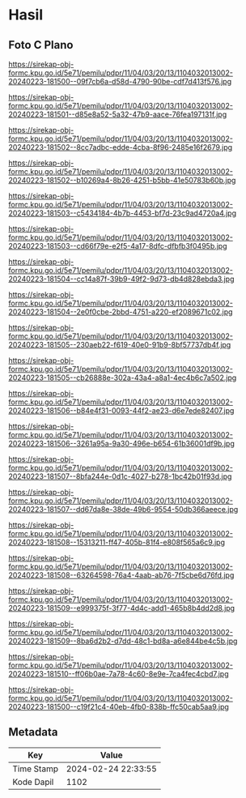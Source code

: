 # Hasil

## Foto C Plano

https://sirekap-obj-formc.kpu.go.id/5e71/pemilu/pdpr/11/04/03/20/13/1104032013002-20240223-181500--09f7cb6a-d58d-4790-90be-cdf7d413f576.jpg

https://sirekap-obj-formc.kpu.go.id/5e71/pemilu/pdpr/11/04/03/20/13/1104032013002-20240223-181501--d85e8a52-5a32-47b9-aace-76fea197131f.jpg

https://sirekap-obj-formc.kpu.go.id/5e71/pemilu/pdpr/11/04/03/20/13/1104032013002-20240223-181502--8cc7adbc-edde-4cba-8f96-2485e16f2679.jpg

https://sirekap-obj-formc.kpu.go.id/5e71/pemilu/pdpr/11/04/03/20/13/1104032013002-20240223-181502--b10269a4-8b26-4251-b5bb-41e50783b60b.jpg

https://sirekap-obj-formc.kpu.go.id/5e71/pemilu/pdpr/11/04/03/20/13/1104032013002-20240223-181503--c5434184-4b7b-4453-bf7d-23c9ad4720a4.jpg

https://sirekap-obj-formc.kpu.go.id/5e71/pemilu/pdpr/11/04/03/20/13/1104032013002-20240223-181503--cd66f79e-e2f5-4a17-8dfc-dfbfb3f0495b.jpg

https://sirekap-obj-formc.kpu.go.id/5e71/pemilu/pdpr/11/04/03/20/13/1104032013002-20240223-181504--cc14a87f-39b9-49f2-9d73-db4d828ebda3.jpg

https://sirekap-obj-formc.kpu.go.id/5e71/pemilu/pdpr/11/04/03/20/13/1104032013002-20240223-181504--2e0f0cbe-2bbd-4751-a220-ef2089671c02.jpg

https://sirekap-obj-formc.kpu.go.id/5e71/pemilu/pdpr/11/04/03/20/13/1104032013002-20240223-181505--230aeb22-f619-40e0-91b9-8bf57737db4f.jpg

https://sirekap-obj-formc.kpu.go.id/5e71/pemilu/pdpr/11/04/03/20/13/1104032013002-20240223-181505--cb26888e-302a-43a4-a8a1-4ec4b6c7a502.jpg

https://sirekap-obj-formc.kpu.go.id/5e71/pemilu/pdpr/11/04/03/20/13/1104032013002-20240223-181506--b84e4f31-0093-44f2-ae23-d6e7ede82407.jpg

https://sirekap-obj-formc.kpu.go.id/5e71/pemilu/pdpr/11/04/03/20/13/1104032013002-20240223-181506--3261a95a-9a30-496e-b654-61b36001df9b.jpg

https://sirekap-obj-formc.kpu.go.id/5e71/pemilu/pdpr/11/04/03/20/13/1104032013002-20240223-181507--8bfa244e-0d1c-4027-b278-1bc42b01f93d.jpg

https://sirekap-obj-formc.kpu.go.id/5e71/pemilu/pdpr/11/04/03/20/13/1104032013002-20240223-181507--dd67da8e-38de-49b6-9554-50db366aeece.jpg

https://sirekap-obj-formc.kpu.go.id/5e71/pemilu/pdpr/11/04/03/20/13/1104032013002-20240223-181508--15313211-ff47-405b-81f4-e808f565a6c9.jpg

https://sirekap-obj-formc.kpu.go.id/5e71/pemilu/pdpr/11/04/03/20/13/1104032013002-20240223-181508--63264598-76a4-4aab-ab76-7f5cbe6d76fd.jpg

https://sirekap-obj-formc.kpu.go.id/5e71/pemilu/pdpr/11/04/03/20/13/1104032013002-20240223-181509--e999375f-3f77-4d4c-add1-465b8b4dd2d8.jpg

https://sirekap-obj-formc.kpu.go.id/5e71/pemilu/pdpr/11/04/03/20/13/1104032013002-20240223-181509--8ba6d2b2-d7dd-48c1-bd8a-a6e844be4c5b.jpg

https://sirekap-obj-formc.kpu.go.id/5e71/pemilu/pdpr/11/04/03/20/13/1104032013002-20240223-181510--ff06b0ae-7a78-4c60-8e9e-7ca4fec4cbd7.jpg

https://sirekap-obj-formc.kpu.go.id/5e71/pemilu/pdpr/11/04/03/20/13/1104032013002-20240223-181500--c19f21c4-40eb-4fb0-838b-ffc50cab5aa9.jpg


## Metadata

| Key        | Value               |
| ---------- | ------------------- |
| Time Stamp | 2024-02-24 22:33:55 |
| Kode Dapil | 1102                |



